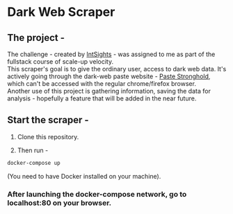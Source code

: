 # Dark Web Scraper

## The project - 
The challenge - created by [IntSights](https://intsights.com/) - was assigned to me as part of the fullstack course of scale-up velocity.  
This scraper's goal is to give the ordinary user, access to dark web data.
It's actively going through the dark-web paste website - [Paste Stronghold](http://nzxj65x32vh2fkhk.onion/all), which can't be accessed with the regular chrome/firefox browser.  
Another use of this project is gathering information,
saving the data for analysis - hopefully a feature that will be added in the near future.

##  Start the scraper -
1. Clone this repository.

2. Then run - 
```bash
docker-compose up
```
 (You need to have Docker installed on your machine).

### After launching the docker-compose network, go to localhost:80 on your browser.



